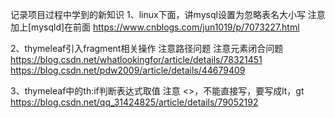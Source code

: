 记录项目过程中学到的新知识
1、linux下面，讲mysql设置为忽略表名大小写
    注意加上[mysqld]在前面
    https://www.cnblogs.com/jun1019/p/7073227.html
    
2、thymeleaf引入fragment相关操作
       注意路径问题
       注意元素闭合问题
   https://blog.csdn.net/whatlookingfor/article/details/78321451
   https://blog.csdn.net/pdw2009/article/details/44679409
   
3、thymeleaf中的th:if判断表达式取值
	注意 <>，不能直接写，要写成lt，gt
	https://blog.csdn.net/qq_31424825/article/details/79052192